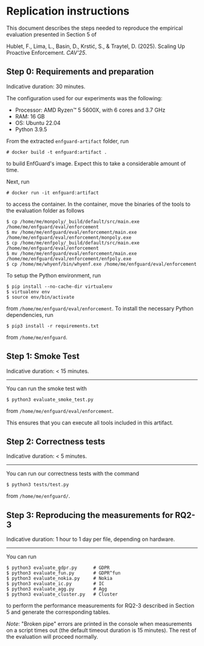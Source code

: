 # Replication instructions

This document describes the steps needed to reproduce the empirical evaluation presented in Section 5 of

Hublet, F., Lima, L., Basin, D., Krstić, S., & Traytel, D. (2025). Scaling Up Proactive Enforcement. *CAV'25*.

## Step 0: Requirements and preparation

Indicative duration: 30 minutes.

The configuration used for our experiments was the following:

  * Processor: AMD Ryzen™ 5 5600X, with 6 cores and 3.7 GHz
  * RAM: 16 GB
  * OS: Ubuntu 22.04
  * Python 3.9.5

From the extracted `enfguard-artifact` folder, run

```
# docker build -t enfguard:artifact .
```

to build EnfGuard's image. Expect this to take a considerable
amount of time.

Next, run

```
# docker run -it enfguard:artifact
```

to access the container. In the container, move the binaries of
the tools to the evaluation folder as follows

```
$ cp /home/me/monpoly/_build/default/src/main.exe /home/me/enfguard/eval/enforcement
$ mv /home/me/enfguard/eval/enforcement/main.exe /home/me/enfguard/eval/enforcement/monpoly.exe
$ cp /home/me/enfpoly/_build/default/src/main.exe /home/me/enfguard/eval/enforcement
$ mv /home/me/enfguard/eval/enforcement/main.exe /home/me/enfguard/eval/enforcement/enfpoly.exe
$ cp /home/me/whyenf/bin/whyenf.exe /home/me/enfguard/eval/enforcement
```

To setup the Python environment, run

```
$ pip install --no-cache-dir virtualenv
$ virtualenv env
$ source env/bin/activate
```

from `/home/me/enfguard/eval/enforcement`.
To install the necessary Python dependencies, run

```
$ pip3 install -r requirements.txt
```

from `/home/me/enfguard`.

## Step 1: Smoke Test

Indicative duration: < 15 minutes.

-----------------

You can run the smoke test with

```
$ python3 evaluate_smoke_test.py
```

from `/home/me/enfguard/eval/enforcement`.

This ensures that you can execute all tools included in
this artifact.

## Step 2: Correctness tests

Indicative duration: < 5 minutes.

-----------------

You can run our correctness tests with the command

```
$ python3 tests/test.py
```

from `/home/me/enfguard/`.

## Step 3: Reproducing the measurements for RQ2-3

Indicative duration: 1 hour to 1 day per file, depending on hardware.

-----------------

You can run

```
$ python3 evaluate_gdpr.py      # GDPR
$ python3 evaluate_fun.py       # GDPR^fun
$ python3 evaluate_nokia.py     # Nokia
$ python3 evaluate_ic.py        # IC
$ python3 evaluate_agg.py       # Agg
$ python3 evaluate_cluster.py   # Cluster
```

to perform the performance measurements for RQ2-3 described in Section 5 and generate the corresponding tables.

*Note*: "Broken pipe" errors are printed in the console when measurements on a script times out (the default timeout duration is 15 minutes). The rest of the evaluation will proceed normally.
